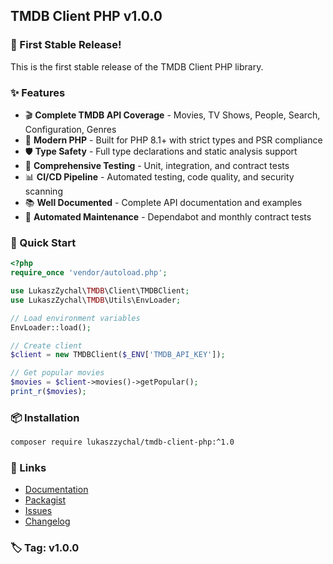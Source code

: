 ## TMDB Client PHP v1.0.0

### 🎉 First Stable Release!

This is the first stable release of the TMDB Client PHP library.

### ✨ Features

- 🎬 **Complete TMDB API Coverage** - Movies, TV Shows, People, Search, Configuration, Genres
- 🚀 **Modern PHP** - Built for PHP 8.1+ with strict types and PSR compliance
- 🛡️ **Type Safety** - Full type declarations and static analysis support
- 🧪 **Comprehensive Testing** - Unit, integration, and contract tests
- 📊 **CI/CD Pipeline** - Automated testing, code quality, and security scanning
- 📚 **Well Documented** - Complete API documentation and examples
- 🔄 **Automated Maintenance** - Dependabot and monthly contract tests

### 🚀 Quick Start

```php
<?php
require_once 'vendor/autoload.php';

use LukaszZychal\TMDB\Client\TMDBClient;
use LukaszZychal\TMDB\Utils\EnvLoader;

// Load environment variables
EnvLoader::load();

// Create client
$client = new TMDBClient($_ENV['TMDB_API_KEY']);

// Get popular movies
$movies = $client->movies()->getPopular();
print_r($movies);
```

### 📦 Installation

```bash
composer require lukaszzychal/tmdb-client-php:^1.0
```

### 🔗 Links

- [Documentation](https://github.com/lukaszzychal/tmdb-client-php#readme)
- [Packagist](https://packagist.org/packages/lukaszzychal/tmdb-client-php)
- [Issues](https://github.com/lukaszzychal/tmdb-client-php/issues)
- [Changelog](https://github.com/lukaszzychal/tmdb-client-php/blob/main/CHANGELOG.md)

### 🏷️ Tag: v1.0.0
